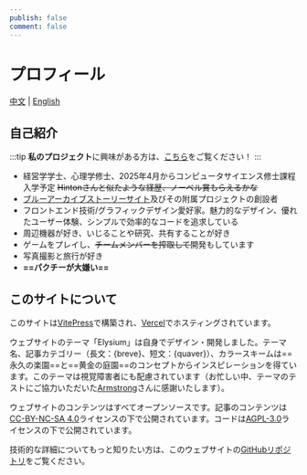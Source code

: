```yaml
---
publish: false
comment: false
---
```


# プロフィール

[中文](./about.md) | [English](./about.en.md)

## 自己紹介

:::tip
**私のプロジェクト**に興味がある方は、[こちら](./projects)をご覧ください！
:::

- 経営学学士、心理学修士、2025年4月からコンピュータサイエンス修士課程入学予定 ~~Hintonさんと似たような経歴、ノーベル賞もらえるかな~~
- [ブルーアーカイブストーリーサイト](https://blue-archive.io/)及びその附属プロジェクトの創設者
- フロントエンド技術/グラフィックデザイン愛好家。魅力的なデザイン、優れたユーザー体験、シンプルで効率的なコードを追求している
- 周辺機器が好き、いじることや研究、共有することが好き
- ゲームをプレイし、~~チームメンバーを搾取して~~開発もしています
- 写真撮影と旅行が好き
- **==パクチーが大嫌い==**

## このサイトについて

このサイトは[VitePress](https://vitepress.dev/)で構築され、[Vercel](https://vercel.com/)でホスティングされています。

ウェブサイトのテーマ「Elysium」は自身でデザイン・開発しました。テーマ名、記事カテゴリー（長文：{breve}、短文：{quaver}）、カラースキームは==永久の楽園==と==黄金の庭園==のコンセプトからインスピレーションを得ています。このテーマは視覚障害者にも配慮されています（お忙しい中、テーマのテストにご協力いただいた[Armstrong](https://armstrong.viyf.org/)さんに感謝いたします）。

ウェブサイトのコンテンツはすべてオープンソースです。記事のコンテンツは[CC-BY-NC-SA 4.0](https://creativecommons.org/licenses/by-nc-sa/4.0/)ライセンスの下で公開されています。コードは[AGPL-3.0](https://www.gnu.org/licenses/agpl-3.0.html)ライセンスの下で公開されています。

技術的な詳細についてもっと知りたい方は、このウェブサイトの[GitHubリポジトリ](https://github.com/mark9804/blog)をご覧ください。
